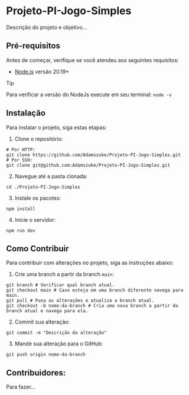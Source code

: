 # Projeto-PI-Jogo-Simples

Descrição do projeto e objetivo...

## Pré-requisitos

Antes de começar, verifique se você atendeu aos seguintes requisitos:

- [Node.js](https://nodejs.org/pt) versão 20.19+

> [!TIP]
>  Para verificar a versão do NodeJs execute em seu terminal: `node -v`

## Instalação

Para instalar o projeto, siga estas etapas:

1. Clone o repositório:
```shell
# Por HTTP:
git clone https://github.com/Adamszuke/Projeto-PI-Jogo-Simples.git
# Por SSH:
git clone git@github.com:Adamszuke/Projeto-PI-Jogo-Simples.git
```

2. Navegue até a pasta clonada:
```shell
cd ./Projeto-PI-Jogo-Simples
```

3. Instale os pacotes:
```shell
npm install
```

4. Inicie o servidor:
```shell
npm run dev
```

## Como Contribuir

Para contribuir com alterações no projeto, siga as instruções abaixo:

1. Crie uma branch a partir da branch `main`:
```shell
git branch # Verificar qual branch atual.
git checkout main # Caso esteja em uma branch diferente navega para main.
git pull # Puxa as alterações e atualiza a branch atual.
git checkout -b nome-da-branch # Cria uma nova branch a partir da branch atual e navega para ela.
```

2. Commit sua alteração:
```shell
git commit -m "Descrição da alteração"
```

3. Mande sua alteração para o GitHub:
```shell
git push origin nome-da-branch
```

## Contribuidores:

Para fazer...
